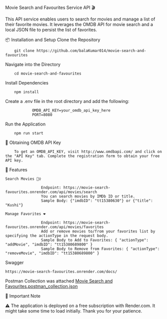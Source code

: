 Movie Search and Favourites Service API 🎬

This API service enables users to search for movies and manage a list of their favorite movies. It leverages the OMDB API for movie search and a local JSON file to persist the list of favorites.

📦 Installation and Setup
Clone the Repository

        git clone https://github.com/balaKumar014/movie-search-and-favourites

Navigate into the Directory
        
        cd movie-search-and-favourites
        
Install Dependencies

        npm install
       
 Create a .env file in the root directory and add the following:
                
                OMDB_API_KEY=your_omdb_api_key_here
                PORT=8080

Run the Application
        
        npm run start

🔑 Obtaining OMDB API Key
        
        To get an OMDB_API_KEY, visit http://www.omdbapi.com/ and click on the "API Key" tab. Complete the registration form to obtain your free API key.

🎯 Features
        

    Search Movies 🕵️‍♀️
                    
                    Endpoint: https://movie-search-favourites.onrender.com/api/movies/search
                    You can search movies by IMDb ID or title.
                    Sample Body: {"imdbID": "tt15380630"} or {"title": "Kushi"}
                    
    Manage Favorites ❤️
    
                    Endpoint: https://movie-search-favourites.onrender.com/api/movies/favorites
                    Add or remove movies to/from your favorites list by specifying the actionType in the request body.
                    Sample Body to Add to Favorites: { "actionType": "addMovie", "imdbID": "tt15380689800" }
                    Sample Body to Remove from Favorites: { "actionType": "removeMovie", "imdbID": "tt15380689800" }

Swagger

    https://movie-search-favourites.onrender.com/docs/

Postman Collection was attached [Movie Search and Favourites.postman_collection.json](https://github.com/balaKumar014/movie-search-and-favourites/files/13199325/Movie.Search.and.Favourites.postman_collection.json)

📢 Important Note

:warning: The application is deployed on a free subscription with Render.com. It might take some time to load initially. Thank you for your patience.
